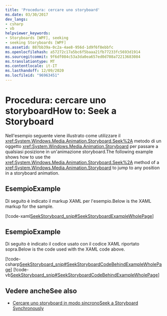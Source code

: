 ```yaml
---
title: 'Procedura: cercare uno storyboard'
ms.date: 03/30/2017
dev_langs:
- csharp
- vb
helpviewer_keywords:
- Storyboards [WPF], seeking
- seeking Storyboards [WPF]
ms.assetid: 887bb39a-0c2a-4ae8-956d-1d9f6f8ebbfc
ms.openlocfilehash: a57272c17a5bc6f5baaa21fb77233fc5693d1914
ms.sourcegitcommit: 9f6df084c53a3da0ea657ed0d708a72213683084
ms.translationtype: MT
ms.contentlocale: it-IT
ms.lasthandoff: 12/09/2020
ms.locfileid: "96963451"
---
```

# <a name="how-to-seek-a-storyboard"></a><span data-ttu-id="2d068-102">Procedura: cercare uno storyboard</span><span class="sxs-lookup"><span data-stu-id="2d068-102">How to: Seek a Storyboard</span></span>
<span data-ttu-id="2d068-103">Nell'esempio seguente viene illustrato come utilizzare il <xref:System.Windows.Media.Animation.Storyboard.Seek%2A> metodo di un oggetto <xref:System.Windows.Media.Animation.Storyboard> per passare a qualsiasi posizione in un'animazione storyboard.</span><span class="sxs-lookup"><span data-stu-id="2d068-103">The following example shows how to use the <xref:System.Windows.Media.Animation.Storyboard.Seek%2A> method of a <xref:System.Windows.Media.Animation.Storyboard> to jump to any position in a storyboard animation.</span></span>  
  
## <a name="example"></a><span data-ttu-id="2d068-104">Esempio</span><span class="sxs-lookup"><span data-stu-id="2d068-104">Example</span></span>  
 <span data-ttu-id="2d068-105">Di seguito è indicato il markup XAML per l'esempio.</span><span class="sxs-lookup"><span data-stu-id="2d068-105">Below is the XAML markup for the sample.</span></span>  
  
 [!code-xaml[SeekStoryboard_snip#SeekStoryboardExampleWholePage](~/samples/snippets/csharp/VS_Snippets_Wpf/SeekStoryboard_snip/CSharp/SeekStoryboardExample.xaml#seekstoryboardexamplewholepage)]  
  
## <a name="example"></a><span data-ttu-id="2d068-106">Esempio</span><span class="sxs-lookup"><span data-stu-id="2d068-106">Example</span></span>  
 <span data-ttu-id="2d068-107">Di seguito è indicato il codice usato con il codice XAML riportato sopra.</span><span class="sxs-lookup"><span data-stu-id="2d068-107">Below is the code used with the XAML code above.</span></span>  
  
 [!code-csharp[SeekStoryboard_snip#SeekStoryboardCodeBehindExampleWholePage](~/samples/snippets/csharp/VS_Snippets_Wpf/SeekStoryboard_snip/CSharp/SeekStoryboardExample.xaml.cs#seekstoryboardcodebehindexamplewholepage)]
 [!code-vb[SeekStoryboard_snip#SeekStoryboardCodeBehindExampleWholePage](~/samples/snippets/visualbasic/VS_Snippets_Wpf/SeekStoryboard_snip/VisualBasic/SeekStoryboardExample.xaml.vb#seekstoryboardcodebehindexamplewholepage)]  
  
## <a name="see-also"></a><span data-ttu-id="2d068-108">Vedere anche</span><span class="sxs-lookup"><span data-stu-id="2d068-108">See also</span></span>

- [<span data-ttu-id="2d068-109">Cercare uno storyboard in modo sincrono</span><span class="sxs-lookup"><span data-stu-id="2d068-109">Seek a Storyboard Synchronously</span></span>](how-to-seek-a-storyboard-synchronously.md)
